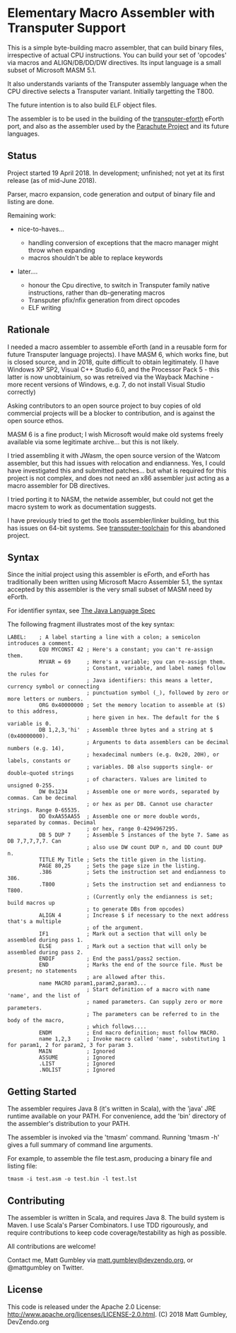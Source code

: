 Elementary Macro Assembler with Transputer Support
==================================================
This is a simple byte-building macro assembler, that can build binary files,
irrespective of actual CPU instructions. You can build your set of 'opcodes'
via macros and ALIGN/DB/DD/DW directives. Its input language is a small subset
of Microsoft MASM 5.1.

It also understands variants of the Transputer assembly language when the CPU
directive selects a Transputer variant. Initially targetting the T800.

The future intention is to also build ELF object files.

The assembler is to be used in the building of the
[transputer-eforth](https://bitbucket.org/devzendo/transputer-eforth) eForth
port, and also as the assembler used by the [Parachute
Project](https://devzendo.github.io/parachute) and its future languages.

Status
------
Project started 19 April 2018.
In development; unfinished; not yet at its first release (as of mid-June 2018).

Parser, macro expansion, code generation and output of
binary file and listing are done.

Remaining work:

* nice-to-haves...
  * handling conversion of exceptions that the macro manager might throw when expanding
  * macros shouldn't be able to replace keywords

* later....
  * honour the Cpu directive, to switch in Transputer family native instructions, rather than db-generating macros
  * Transputer pfix/nfix generation from direct opcodes
  * ELF writing
  
Rationale
---------
I needed a macro assembler to assemble eForth (and in a reusable form for future
Transputer language projects). I have MASM 6, which works fine,
but is closed source, and in 2018, quite difficult to obtain legitimately. (I
have Windows XP SP2, Visual C++ Studio 6.0, and the Processor Pack 5 - this
latter is now unobtainium, so was retreived via the Wayback Machine - more
recent versions of Windows, e.g. 7, do not install Visual Studio correctly)

Asking contributors to an open source project to buy copies of old commercial
projects will be a blocker to contribution, and is against the open source
ethos. 

MASM 6 is a fine product; I wish Microsoft would make old systems freely available
via some legitimate archive... but this is not likely.

I tried assembling it with JWasm, the open source version of the Watcom
assembler, but this had issues with relocation and endianness. Yes, I could have
investigated this and submitted patches... but what is required for this project
is not complex, and does not need an x86 assembler just acting as a macro
assembler for DB directives.

I tried porting it to NASM, the netwide assembler, but could not get the macro
system to work as documentation suggests.

I have previously tried to get the ttools assembler/linker building, but this
has issues on 64-bit systems. See 
[transputer-toolchain](https://bitbucket.org/devzendo/transputer-toolchain) for
this abandoned project.


Syntax
------
Since the initial project using this assembler is eForth, and eForth has
traditionally been written using Microsoft Macro Assembler 5.1, the syntax
accepted by this assembler is the very small subset of MASM need by eForth.

For identifier syntax, see [The Java Language Spec](http://docs.oracle.com/javase/specs/jls/se7/html/jls-3.html#jls-3.8)

The following fragment illustrates most of the key syntax:
```
LABEL:    ; A label starting a line with a colon; a semicolon introduces a comment.
          EQU MYCONST 42 ; Here's a constant; you can't re-assign them.
          MYVAR = 69     ; Here's a variable; you can re-assign them.
                         ; Constant, variable, and label names follow the rules for
                         ; Java identifiers: this means a letter, currency symbol or connecting
                         ; punctuation symbol (_), followed by zero or more letters or numbers.
          ORG 0x40000000 ; Set the memory location to assemble at ($) to this address,
                         ; here given in hex. The default for the $ variable is 0.
          DB 1,2,3,'hi'  ; Assemble three bytes and a string at $ (0x40000000).
                         ; Arguments to data assemblers can be decimal numbers (e.g. 14),
                         ; hexadecimal numbers (e.g. 0x20, 20H), or labels, constants or
                         ; variables. DB also supports single- or double-quoted strings
                         ; of characters. Values are limited to unsigned 0-255.
          DW 0x1234      ; Assemble one or more words, separated by commas. Can be decimal
                         ; or hex as per DB. Cannot use character strings. Range 0-65535. 
          DD 0xAA55AA55  ; Assemble one or more double words, separated by commas. Decimal
                         ; or hex, range 0-4294967295.
          DB 5 DUP 7     ; Assemble 5 instances of the byte 7. Same as DB 7,7,7,7,7. Can
                         ; also use DW count DUP n, and DD count DUP n.
          TITLE My Title ; Sets the title given in the listing.
          PAGE 80,25     ; Sets the page size in the listing.
          .386           ; Sets the instruction set and endianness to 386.
          .T800          ; Sets the instruction set and endianness to T800.
                         ; (Currently only the endianness is set; build macros up
                         ; to generate DBs from opcodes)
          ALIGN 4        ; Increase $ if necessary to the next address that's a multiple
                         ; of the argument.
          IF1            ; Mark out a section that will only be assembled during pass 1.
          ELSE           ; Mark out a section that will only be assembled during pass 2.
          ENDIF          ; End the pass1/pass2 section.
          END            ; Marks the end of the source file. Must be present; no statements
                         ; are allowed after this.
          name MACRO param1,param2,param3...
                         ; Start definition of a macro with name 'name', and the list of
                         ; named parameters. Can supply zero or more parameters.
                         ; The parameters can be referred to in the body of the macro,
                         ; which follows....
          ENDM           ; End macro definition; must follow MACRO.
          name 1,2,3     ; Invoke macro called 'name', substituting 1 for param1, 2 for param2, 3 for param 3.
          MAIN           ; Ignored
          ASSUME         ; Ignored
          .LIST          ; Ignored
          .NOLIST        ; Ignored               
```

Getting Started
----------------
The assembler requires Java 8 (it's written in Scala), with the 'java' JRE
runtime available on your PATH. For convenience, add the 'bin' directory of the
assembler's distribution to your PATH.

The assembler is invoked via the 'tmasm' command. Running 'tmasm -h' gives a
full summary of command line arguments.

For example, to assemble the file test.asm, producing a binary file and listing
file:

```
tmasm -i test.asm -o test.bin -l test.lst
```

Contributing
------------
The assembler is written in Scala, and requires Java 8. The build system is
Maven. I use Scala's Parser Combinators. I use TDD rigourously, and require
contributions to keep code coverage/testability as high as possible. 

All contributions are welcome!

Contact me, Matt Gumbley via matt.gumbley@devzendo.org, or @mattgumbley on
Twitter.


License
-------
This code is released under the Apache 2.0 License: http://www.apache.org/licenses/LICENSE-2.0.html.
(C) 2018 Matt Gumbley, DevZendo.org

